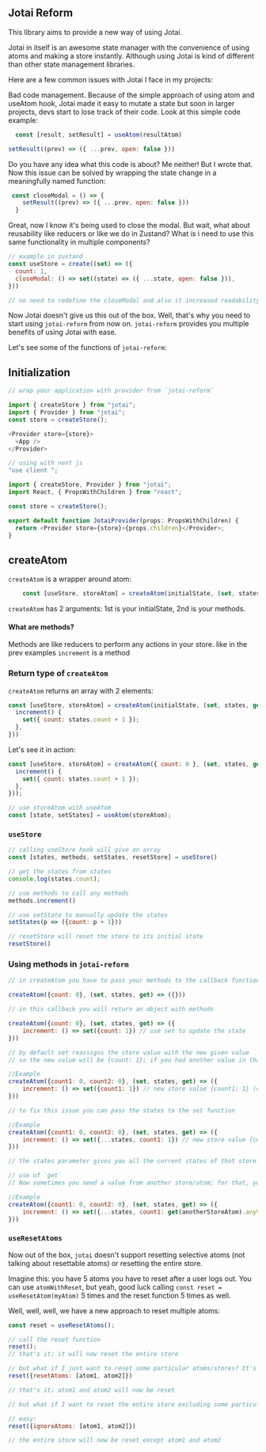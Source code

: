 ## Jotai Reform

This library aims to provide a new way of using Jotai.

Jotai in itself is an awesome state manager with the convenience of using atoms and making a store instantly. Although using Jotai is kind of different than other state management libraries.

Here are a few common issues with Jotai I face in my projects:

Bad code management. Because of the simple approach of using atom and useAtom hook, Jotai made it easy to mutate a state but soon in larger projects, devs start to lose track of their code. Look at this simple code example:
```javascript
  const [result, setResult] = useAtom(resultAtom)

setResult((prev) => ({ ...prev, open: false }))

```
Do you have any idea what this code is about? Me neither! But I wrote that. Now this issue can be solved by wrapping the state change in a meaningfully named function:
```javascript
 const closeModal = () => {
    setResult((prev) => ({ ...prev, open: false }))
  }
```

Great, now I know it's being used to close the modal. But wait, what about reusability like reducers or like we do in Zustand? What is i need to use this same functionality in multiple components?

```javascript
// example in zustand
const useStore = create((set) => ({
  count: 1,
  closeModal: () => set((state) => ({ ...state, open: false })),
}))

// no need to redefine the closeModal and also it increased readability
```

Now Jotai doesn't give us this out of the box. Well, that's why you need to start using `jotai-reform` from now on. `jotai-reform` provides you multiple benefits of using Jotai with ease.

Let's see some of the functions of `jotai-reform`:
## Initialization
```javascript
// wrap your application with provider from `jotai-reform`

import { createStore } from "jotai";
import { Provider } from "jotai";
const store = createStore();

<Provider store={store}>
  <App />
</Provider>

// using with next js 
"use client ";

import { createStore, Provider } from "jotai";
import React, { PropsWithChildren } from "react";

const store = createStore();

export default function JotaiProvider(props: PropsWithChildren) {
  return <Provider store={store}>{props.children}</Provider>;
}
```


## createAtom
`createAtom` is a wrapper around atom:
```javascript
    const [useStore, storeAtom] = createAtom(initialState, (set, states, get) => ({...methods}));
```
`createAtom` has 2 arguments: 1st is your initialState, 2nd is your methods.

#### What are methods?
Methods are like reducers to perform any actions in your store. like in the prev examples `increment` is a method

### Return type of `createAtom`
`createAtom` returns an array with 2 elements:

```javascript
const [useStore, storeAtom] = createAtom(initialState, (set, states, get) => ({
  increment() {
    set({ count: states.count + 1 });
  },
}))
```

Let's see it in action:

```javascript
const [useStore, storeAtom] = createAtom({ count: 0 }, (set, states, get) => ({
  increment() {
    set({ count: states.count + 1 });
  },
}));

// use storeAtom with useAtom
const [state, setStates] = useAtom(storeAtom);

```

### `useStore`
```javascript
// calling useStore hook will give an array 
const [states, methods, setStates, resetStore] = useStore()

// get the states from states
console.log(states.count);

// use methods to call any methods
methods.increment()

// use setState to manually update the states
setStates(p => ({count: p + 1}))

// resetStore will reset the store to its initial state
resetStore()
```

### Using methods in `jotai-reform`
```javascript
// in createAtom you have to pass your methods to the callback function

createAtom({count: 0}, (set, states, get) => ({}))

// in this callback you will return an object with methods

createAtom({count: 0}, (set, states, get) => ({
    increment: () => set({count: 1}) // use set to update the state
}))

// by default set reassigns the store value with the new given value
// so the new value will be {count: 1}; if you had another value in that object, it will be removed

//Example
createAtom({count1: 0, count2: 0}, (set, states, get) => ({
    increment: () => set({count1: 1}) // new store value {count1: 1} (count2 is removed)
}))

// to fix this issue you can pass the states to the set function

//Example
createAtom({count1: 0, count2: 0}, (set, states, get) => ({
    increment: () => set({...states, count1: 1}) // new store value {count1: 1, count2: 0}
}))

// the states parameter gives you all the current states of that store `states.count`

// use of `get`
// Now sometimes you need a value from another store/atom; for that, you can use the get function

//Example 
createAtom({count1: 0, count2: 0}, (set, states, get) => ({
    increment: () => set({...states, count1: get(anotherStoreAtom).anyValueFromThatStore}) 
}))
```

### `useResetAtoms`
Now out of the box, `jotai` doesn't support resetting selective atoms (not talking about resettable atoms) or resetting the entire store.

Imagine this: you have 5 atoms you have to reset after a user logs out. You can use `atomWithReset`, but yeah, good luck calling `const reset = useResetAtom(myAtom)` 5 times and the reset function 5 times as well.

Well, well, well, we have a new approach to reset multiple atoms:
```javascript
const reset = useResetAtoms();

// call the reset function
reset();
// that's it; it will now reset the entire store

// but what if I just want to reset some particular atoms/stores? It's easy:
reset({resetAtoms: [atom1, atom2]})

// that's it; atom1 and atom2 will now be reset

// but what if I want to reset the entire store excluding some particular atoms?

// easy:
reset({ignoreAtoms: [atom1, atom2]})

// the entire store will now be reset except atom1 and atom2
```